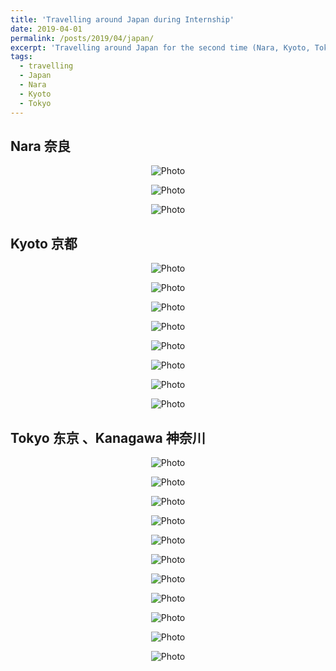 ```yaml
---
title: 'Travelling around Japan during Internship'
date: 2019-04-01
permalink: /posts/2019/04/japan/
excerpt: 'Travelling around Japan for the second time (Nara, Kyoto, Tokyo). <img src="https://haotang1995.github.io/files/JAPAN_22.JPG?raw=true" alt="Photo"/> '
tags:
  - travelling
  - Japan
  - Nara
  - Kyoto
  - Tokyo
---
```


## Nara 奈良

<p align="center">
  <img src="https://haotang1995.github.io/files/JAPAN_21.JPG?raw=true" alt="Photo"/> 
</p>
<p align="center">
  <img src="https://haotang1995.github.io/files/JAPAN_17.JPG?raw=true" alt="Photo"/> 
</p>
<p align="center">
  <img src="https://haotang1995.github.io/files/JAPAN_15.JPG?raw=true" alt="Photo"/> 
</p>

## Kyoto 京都

<p align="center">
  <img src="https://haotang1995.github.io/files/JAPAN_3.JPG?raw=true" alt="Photo"/> 
</p>
<p align="center">
  <img src="https://haotang1995.github.io/files/JAPAN_7.JPG?raw=true" alt="Photo"/> 
</p>
<p align="center">
  <img src="https://haotang1995.github.io/files/JAPAN_4.JPG?raw=true" alt="Photo"/> 
</p>
<p align="center">
  <img src="https://haotang1995.github.io/files/JAPAN_11.JPG?raw=true" alt="Photo"/> 
</p>
<p align="center">
  <img src="https://haotang1995.github.io/files/JAPAN_19.JPG?raw=true" alt="Photo"/> 
</p>
<p align="center">
  <img src="https://haotang1995.github.io/files/JAPAN_20.JPG?raw=true" alt="Photo"/> 
</p>
<p align="center">
  <img src="https://haotang1995.github.io/files/JAPAN_12.JPG?raw=true" alt="Photo"/> 
</p>
<p align="center">
  <img src="https://haotang1995.github.io/files/JAPAN_1.JPG?raw=true" alt="Photo"/> 
</p>

## Tokyo 东京 、Kanagawa 神奈川 

<p align="center">
  <img src="https://haotang1995.github.io/files/JAPAN_33.jpg?raw=true" alt="Photo"/> 
</p>
<p align="center">
  <img src="https://haotang1995.github.io/files/JAPAN_34.jpg?raw=true" alt="Photo"/> 
</p>
<p align="center">
  <img src="https://haotang1995.github.io/files/JAPAN_30.jpg?raw=true" alt="Photo"/> 
</p>
<p align="center">
  <img src="https://haotang1995.github.io/files/JAPAN_31.jpg?raw=true" alt="Photo"/> 
</p>
<p align="center">
  <img src="https://haotang1995.github.io/files/JAPAN_32.jpg?raw=true" alt="Photo"/> 
</p>
<p align="center">
  <img src="https://haotang1995.github.io/files/JAPAN_27.jpg?raw=true" alt="Photo"/> 
</p>
<p align="center">
  <img src="https://haotang1995.github.io/files/JAPAN_36.jpg?raw=true" alt="Photo"/> 
</p>
<p align="center">
  <img src="https://haotang1995.github.io/files/JAPAN_37.jpg?raw=true" alt="Photo"/> 
</p>
<p align="center">
  <img src="https://haotang1995.github.io/files/JAPAN_38.jpg?raw=true" alt="Photo"/> 
</p>
<p align="center">
  <img src="https://haotang1995.github.io/files/JAPAN_28.jpg?raw=true" alt="Photo"/> 
</p>
<p align="center">
  <img src="https://haotang1995.github.io/files/JAPAN_29.jpg?raw=true" alt="Photo"/> 
</p>

